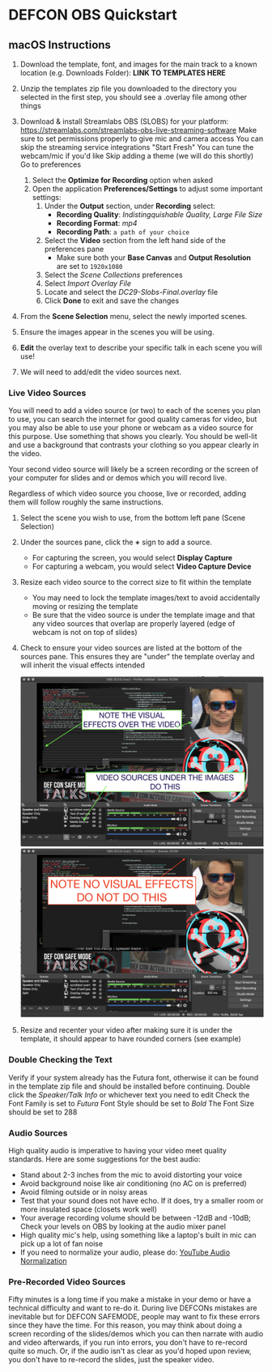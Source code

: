 # DEFCON OBS Quickstart

## macOS Instructions

1. Download the template, font, and images for the main track to a known location (e.g. Downloads Folder): __LINK TO TEMPLATES HERE__
2. Unzip the templates zip file you downloaded to the directory you selected in the first step, you should see a .overlay file among other things
2. Download & install Streamlabs OBS (SLOBS) for your platform: https://streamlabs.com/streamlabs-obs-live-streaming-software
   Make sure to set permissions properly to give mic and camera access
   You can skip the streaming service integrations
   "Start Fresh"
   You can tune the webcam/mic if you'd like
   Skip adding a theme (we will do this shortly)
   Go to preferences

   1. Select the __Optimize for Recording__ option when asked
   2. Open the application __Preferences/Settings__ to adjust some important settings:
         1. Under the __Output__ section, under __Recording__ select:
            - __Recording Quality__: *Indistingquishable Quality, Large File Size*
            - __Recording Format__: *mp4*
            - __Recording Path__: `a path of your choice`
        2. Select the __Video__ section from the left hand side of the preferences pane
            - Make sure both your __Base Canvas__ and __Output Resolution__ are set to `1920x1080`
        3. Select the _Scene Collections_ preferences
        4. Select _Import Overlay File_
        5. Locate and select the _DC29-Slobs-Final.overlay_ file
        6. Click __Done__ to exit and save the changes


11. From the __Scene Selection__ menu, select the newly imported scenes.
12. Ensure the images appear in the scenes you will be using.
13. __Edit__ the overlay text to describe your specific talk in each scene you will use!
14. We will need to add/edit the video sources next. 

### Live Video Sources
You will need to add a video source (or two) to each of the scenes you plan to use, you can search the internet for good quality cameras for video, but you may also be able to use your phone or webcam as a video source for this purpose. Use something that shows you clearly. You should be well-lit and use a background that contrasts your clothing so you appear clearly in the video.

Your second video source will likely be a screen recording or the screen of your computer for slides and or demos which you will record live. 

Regardless of which video source you choose, live or recorded, adding them will follow roughly the same instructions.
1. Select the scene you wish to use, from the bottom left pane (Scene Selection)
2. Under the sources pane, click the __+__ sign to add a source.
   - For capturing the screen, you would select __Display Capture__
   - For capturing a webcam, you would select __Video Capture Device__
3. Resize each video source to the correct size to fit within the template 
    - You may need to lock the template images/text to avoid accidentally moving or resizing the template
    - Be sure that the video source is under the template image and that any video sources that overlap are properly layered (edge of webcam is not on top of slides)
4. Check to ensure your video sources are listed at the bottom of the sources pane. This ensures they are "under" the template overlay and will inherit the visual effects intended
    
    ![DO THIS](do-this.png)
    ![DON'T DO THIS](do-not-do-this.png)

5. Resize and recenter your video after making sure it is under the template, it should appear to have rounded corners (see example)


### Double Checking the Text
Verify if your system already has the Futura font, otherwise it can be found in the template zip file and should be installed before continuing.
Double click the _Speaker/Talk Info_ or whichever text you need to edit
Check the Font Family is set to _Futura_
Font Style should be set to _Bold_
The Font Size should be set to 288


### Audio Sources
High quality audio is imperative to having your video meet quality standards. Here are some suggestions for the best audio:
- Stand about 2-3 inches from the mic to avoid distorting your voice
- Avoid background noise like air conditioning (no AC on is preferred)
- Avoid filming outside or in noisy areas
- Test that your sound does not have echo. If it does, try a smaller room or more insulated space (closets work well)
- Your average recording volume should be between -12dB and -10dB; Check your levels on OBS by looking at the audio mixer panel
- High quality mic's help, using something like a laptop's built in mic can pick up a lot of fan noise
- If you need to normalize your audio, please do: [YouTube Audio Normalization](https://www.youtube.com/watch?v=OKSWPrT5upo)

### Pre-Recorded Video Sources
Fifty minutes is a long time if you make a mistake in your demo or have a technical difficulty and want to re-do it. During live DEFCONs mistakes are inevitable but for DEFCON SAFEMODE, people may want to fix these errors since they have the time. For this reason, you may think about doing a screen recording of the slides/demos which you can then narrate with audio and video afterwards, if you run into errors, you don't have to re-record quite so much. Or, if the audio isn't as clear as you'd hoped upon review, you don't have to re-record the slides, just the speaker video.
    
